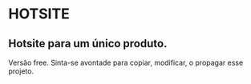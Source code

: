 # HOTSITE

## Hotsite para um único produto.

Versão free. Sinta-se avontade para copiar, modificar, o propagar esse projeto.
